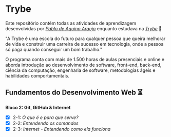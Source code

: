 # **Trybe**

Este repositório contém todas as atividades de aprendizagem desenvolvidas por _[Pablo de Aquino Araujo](https://www.linkedin.com/in/pabloaquinoaraujo/)_ enquanto estudava na _[Trybe](www.betrybe.com)_ :rocket:

"A Trybe é uma escola do futuro para qualquer pessoa que queira melhorar de vida e construir uma carreira de sucesso em tecnologia, onde a pessoa só paga quando conseguir um bom trabalho."

O programa conta com mais de 1.500 horas de aulas presenciais e online e aborda introdução ao desenvolvimento de software, front-end, back-end, ciência da computação, engenharia de software, metodologias ágeis e habilidades comportamentais.

## **Fundamentos do Desenvolvimento Web** :hourglass_flowing_sand:

**Bloco 2: Git, GitHub & Internet**
- [x] 2-1: *O que é e para que serve?*
- [x] 2-2: *Entendendo os comandos*
- [x] 2-3: *Internet - Entendendo como ela funciona*
